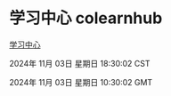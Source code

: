 # 学习中心 colearnhub
[学习中心](http://219.139.197.74:56308/colearnhub/)

2024年 11月 03日 星期日 18:30:02 CST

2024年 11月 03日 星期日 10:30:02 GMT
